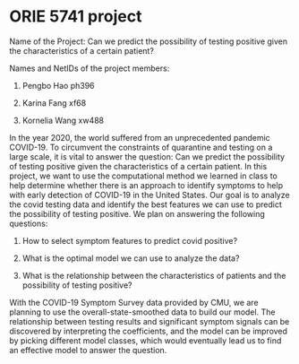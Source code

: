 # ORIE 5741 project
Name of the Project: Can we predict the possibility of testing positive given the characteristics of a certain patient?


Names and NetIDs of the project members:

  1. Pengbo Hao             ph396

  2. Karina Fang             xf68

  3. Kornelia Wang         xw488


In the year 2020, the world suffered from an unprecedented pandemic COVID-19. To circumvent the constraints of quarantine and testing on a large scale, it is vital to answer the question: Can we predict the possibility of testing positive given the characteristics of a certain patient. In this project, we want to use the computational method we learned in class to help determine whether there is an approach to identify symptoms to help with early detection of COVID-19 in the United States. Our goal is to analyze the covid testing data and identify the best features we can use to predict the possibility of testing positive. We plan on answering the following questions:

  1. How to select symptom features to predict covid positive?

  2. What is the optimal model we can use to analyze the data?
  
  3. What is the relationship between the characteristics of patients and the possibility of testing positive?

With the COVID-19 Symptom Survey data provided by CMU, we are planning to use the overall-state-smoothed data to build our model. The relationship between testing results and significant symptom signals can be discovered by interpreting the coefficients, and the model can be improved by picking different model classes, which would eventually lead us to find an effective model to answer the question.
 

